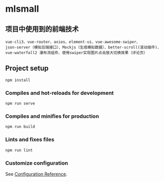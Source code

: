 # mlsmall

## 项目中使用到的前端技术
```
vue-cli3、vue-router、axios、element-ui、vue-awesome-swiper、
json-server（模拟后端接口）、Mockjs（生成模拟数据）、better-scroll(滚动插件)、
vue-waterfall2 瀑布流组件、使用swiper实现图片点击放大切换效果（评论页）

```
## Project setup
```
npm install
```

### Compiles and hot-reloads for development
```
npm run serve
```

### Compiles and minifies for production
```
npm run build
```

### Lints and fixes files
```
npm run lint
```

### Customize configuration
See [Configuration Reference](https://cli.vuejs.org/config/).
